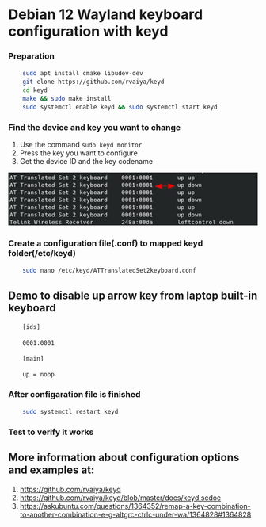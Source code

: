 # Debian 12 Wayland keyboard configuration with keyd

### Preparation

```bash
    sudo apt install cmake libudev-dev
    git clone https://github.com/rvaiya/keyd
    cd keyd
    make && sudo make install
    sudo systemctl enable keyd && sudo systemctl start keyd
```

### Find the device and key you want to change
1. Use the command `sudo keyd monitor`
2. Press the key you want to configure
3. Get the device ID and the key codename

![example](keyd_monitor.jpg)

### Create a configuration file(<insert-name>.conf) to mapped keyd folder(/etc/keyd)

```bash
    sudo nano /etc/keyd/ATTranslatedSet2keyboard.conf
```
## Demo to disable up arrow key from laptop built-in keyboard
```
    [ids]

    0001:0001

    [main]

    up = noop
```  

### After configaration file is finished

```bash
    sudo systemctl restart keyd
```
### Test to verify it works

## More information about configuration options and examples at:
1. https://github.com/rvaiya/keyd
2. https://github.com/rvaiya/keyd/blob/master/docs/keyd.scdoc
3. https://askubuntu.com/questions/1364352/remap-a-key-combination-to-another-combination-e-g-altgrc-ctrlc-under-wa/1364828#1364828
